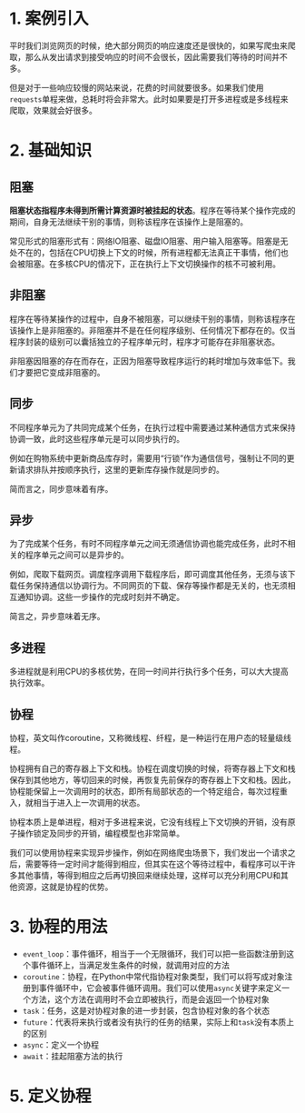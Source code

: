 # 1. 案例引入

平时我们浏览网页的时候，绝大部分网页的响应速度还是很快的，如果写爬虫来爬取，那么从发出请求到接受响应的时间不会很长，因此需要我们等待的时间并不多。

但是对于一些响应较慢的网站来说，花费的时间就要很多。如果我们使用`requests`单程来做，总耗时将会非常大。此时如果要是打开多进程或是多线程来爬取，效果就会好很多。

# 2. 基础知识

## 阻塞

**阻塞状态指程序未得到所需计算资源时被挂起的状态**。程序在等待某个操作完成的期间，自身无法继续干别的事情，则称该程序在该操作上是阻塞的。

常见形式的阻塞形式有：网络IO阻塞、磁盘IO阻塞、用户输入阻塞等。阻塞是无处不在的，包括在CPU切换上下文的时候，所有进程都无法真正干事情，他们也会被阻塞。在多核CPU的情况下，正在执行上下文切换操作的核不可被利用。

## 非阻塞

程序在等待某操作的过程中，自身不被阻塞，可以继续干别的事情，则称该程序在该操作上是非阻塞的。非阻塞并不是在任何程序级别、任何情况下都存在的。仅当程序封装的级别可以囊括独立的子程序单元时，程序才可能存在非阻塞状态。

非阻塞因阻塞的存在而存在，正因为阻塞导致程序运行的耗时增加与效率低下。我们才要把它变成非阻塞的。

## 同步

不同程序单元为了共同完成某个任务，在执行过程中需要通过某种通信方式来保持协调一致，此时这些程序单元是可以同步执行的。

例如在购物系统中更新商品库存时，需要用“行锁”作为通信信号，强制让不同的更新请求排队并按顺序执行，这里的更新库存操作就是同步的。

简而言之，同步意味着有序。

## 异步

为了完成某个任务，有时不同程序单元之间无须通信协调也能完成任务，此时不相关的程序单元之间可以是异步的。

例如，爬取下载网页。调度程序调用下载程序后，即可调度其他任务，无须与该下载任务保持通信以协调行为。不同网页的下载、保存等操作都是无关的，也无须相互通知协调。这些一步操作的完成时刻并不确定。

简言之，异步意味着无序。

## 多进程

多进程就是利用CPU的多核优势，在同一时间并行执行多个任务，可以大大提高执行效率。

## 协程

协程，英文叫作coroutine，又称微线程、纤程，是一种运行在用户态的轻量级线程。

协程拥有自己的寄存器上下文和栈。协程在调度切换的时候，将寄存器上下文和栈保存到其他地方，等切回来的时候，再恢复先前保存的寄存器上下文和栈。因此，协程能保留上一次调用时的状态，即所有局部状态的一个特定组合，每次过程重入，就相当于进入上一次调用的状态。

协程本质上是单进程，相对于多进程来说，它没有线程上下文切换的开销，没有原子操作锁定及同步的开销，编程模型也非常简单。

我们可以使用协程来实现异步操作，例如在网络爬虫场景下，我们发出一个请求之后，需要等待一定时间才能得到相应，但其实在这个等待过程中，看程序可以干许多其他事情，等得到相应之后再切换回来继续处理，这样可以充分利用CPU和其他资源，这就是协程的优势。

# 3. 协程的用法

* `event_loop`：事件循环，相当于一个无限循环，我们可以把一些函数注册到这个事件循环上，当满足发生条件的时候，就调用对应的方法
* `coroutine`：协程，在Python中常代指协程对象类型，我们可以将写成对象注册到事件循环中，它会被事件循环调用。我们可以使用`async`关键字来定义一个方法，这个方法在调用时不会立即被执行，而是会返回一个协程对象
* `task`：任务，这是对协程对象的进一步封装，包含协程对象的各个状态
* `future`：代表将来执行或者没有执行的任务的结果，实际上和`task`没有本质上的区别
* `async`：定义一个协程
* `await`：挂起阻塞方法的执行

# 5. 定义协程

